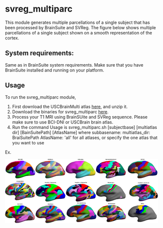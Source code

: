 # svreg_multiparc
This module generates multiple parcellations of a single subject that has been processed by BrainSuite and SVReg. The figure below shows multiple parcellations of a single subject shown on a smooth representation of the cortex.

## System requirements: 
Same as in BrainSuite system requirements. Make sure that you have BrainSuite installed and running on your platform.

## Usage
To run the svreg_multiparc module, 
1. First download the USCBrainMulti atlas [here](https://drive.google.com/file/d/1YpQH8rQA0v2lNFXR-XdWPIfmleO_095-/view?usp=sharing), and unzip it.
2. Download the binaries for svreg_multiparc [here](https://github.com/ajoshiusc/svreg_multiparc/releases).
3. Process your T1 MRI using BrainSUite and SVReg sequence. Please make sure to use BCI-DNI or USCBrain brain atlas. 
4. Run the command Usage is svreg_multiparc.sh [subjectbase] [multiatlas dir] [BainSuitePath] [AtlasName]
where 
subbasename:
multiatlas_dir:
BraiSuitePath
AtlasName: 'all' for all atlases, or specify the one atlas that you want to use

Ex. 








![multiparc](multiparc.png)

